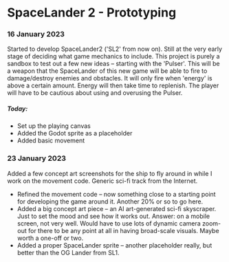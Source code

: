 # SpaceLander 2 - Prototyping

### 16 January 2023

Started to develop SpaceLander2 ('SL2' from now on). Still at the very early stage of deciding what game mechanics to include. This project is purely a sandbox to test out a few new ideas – starting with the 'Pulser'. This will be a weapon that the SpaceLander of this new game will be able to fire to damage/destroy enemies and obstacles. It will only fire when 'energy' is above a certain amount. Energy will then take time to replenish. The player will have to be cautious about using and overusing the Pulser.

##### Today:

- Set up the playing canvas
- Added the Godot sprite as a placeholder
- Added basic movement

### 23 January 2023

Added a few concept art screenshots for the ship to fly around in while I work on the movement code. Generic sci-fi track from the Internet.

- Refined the movement code – now something close to a starting point for developing the game around it. Another 20% or so to go here.
- Added a big concept art piece – an AI art-generated sci-fi skyscraper. Just to set the mood and see how it works out. Answer: on a mobile screen, not very well. Would have to use lots of dynamic camera zoom-out for there to be any point at all in having broad-scale visuals. Maybe worth a one-off or two.
- Added a proper SpaceLander sprite – another placeholder really, but better than the OG Lander from SL1.
